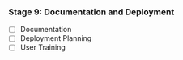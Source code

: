 ### Stage 9: Documentation and Deployment
- [ ] Documentation
- [ ] Deployment Planning
- [ ] User Training
